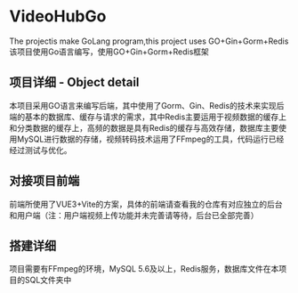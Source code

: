 # VideoHubGo
The projectis  make GoLang program,this project uses GO+Gin+Gorm+Redis 该项目使用Go语言编写，使用GO+Gin+Gorm+Redis框架

## 项目详细 - Object detail
本项目采用GO语言来编写后端，其中使用了Gorm、Gin、Redis的技术来实现后端的基本的数据库、缓存与请求的需求，其中Redis主要运用于视频数据的缓存上和分类数据的缓存上，高频的数据是具有Redis的缓存与高效存储，数据库主要使用MySQL进行数据的存储，视频转码技术运用了FFmpeg的工具，代码运行已经经过测试与优化。

## 对接项目前端
前端所使用了VUE3+Vite的方案，具体的前端请查看我的仓库有对应独立的后台和用户端（注：用户端视频上传功能并未完善请等待，后台已全部完善）

## 搭建详细
项目需要有FFmpeg的环境，MySQL 5.6及以上，Redis服务，数据库文件在本项目的SQL文件夹中
